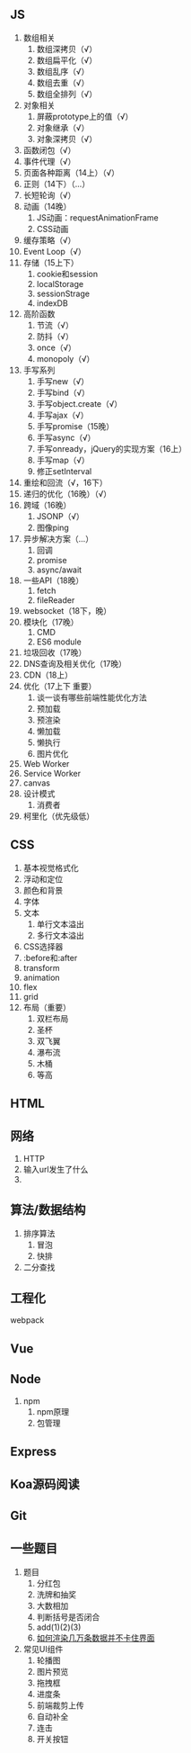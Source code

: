 ## JS

1. 数组相关
   1. 数组深拷贝（√）
   2. 数组扁平化（√）
   3. 数组乱序（√）
   4. 数组去重（√）
   5. 数组全排列（√）
2. 对象相关
   1. 屏蔽prototype上的值（√）
   2. 对象继承（√）
   3. 对象深拷贝（√）
3. 函数闭包（√）
4. 事件代理（√）
5. 页面各种距离（14上）（√）
6. 正则（14下）（...）
7. 长短轮询（√）
8. 动画（14晚）
   1. JS动画：requestAnimationFrame
   2. CSS动画
9. 缓存策略（√）
10. Event Loop（√）
11. 存储（15上下）
    1. cookie和session
    2. localStorage
    3. sessionStrage
    4. indexDB
12. 高阶函数
    1. 节流（√）
    2. 防抖（√）
    3. once（√）
    4. monopoly（√）
13. 手写系列
    1. 手写new（√）
    2. 手写bind（√）
    3. 手写object.create（√）
    4. 手写ajax（√）
    5. 手写promise（15晚）
    6. 手写async（√）
    7. 手写onready，jQuery的实现方案（16上）
    8. 手写map（√）
    9. 修正setInterval
14. 重绘和回流（√，16下）
15. 递归的优化（16晚）（√）
16. 跨域（16晚）
    1. JSONP（√）
    2. 图像ping
17. 异步解决方案（...）
    1. 回调
    2. promise
    3. async/await
18. 一些API（18晚）
    1. fetch
    2. fileReader
19. websocket（18下，晚）
20. 模块化（17晚）
    1. CMD
    2. ES6 module
21. 垃圾回收（17晚）
22. DNS查询及相关优化（17晚）
23. CDN（18上）
24. 优化（17上下 重要）
    1. 谈一谈有哪些前端性能优化方法
    2. 预加载
    3. 预渲染
    4. 懒加载
    5. 懒执行
    6. 图片优化
25. Web Worker
26. Service Worker
27. canvas
28. 设计模式
    1. 消费者
29. 柯里化（优先级低）

## CSS

1. 基本视觉格式化
2. 浮动和定位
3. 颜色和背景
4. 字体
5. 文本
   1. 单行文本溢出
   2. 多行文本溢出
6. CSS选择器
7. :before和:after
8. transform
9. animation
10. flex
11. grid
12. 布局（重要）
    1. 双栏布局
    2. 圣杯
    3. 双飞翼
    4. 瀑布流
    5. 木桶
    6. 等高

## HTML

## 网络

1. HTTP
2. 输入url发生了什么
3. 

## 算法/数据结构

1. 排序算法
   1. 冒泡
   2. 快排
2. 二分查找

## 工程化

webpack

## Vue

## Node

1. npm
   1. npm原理
   2. 包管理

## Express

## Koa源码阅读

## Git

## 一些题目

1. 题目
   1. 分红包
   2. 洗牌和抽奖
   3. 大数相加
   4. 判断括号是否闭合
   5. add(1)(2)(3)
   6. [如何渲染几万条数据并不卡住界面](https://yuchengkai.cn/docs/zh/frontend/performance.html#%E9%9D%A2%E8%AF%95%E9%A2%98)
2. 常见UI组件
   1. 轮播图
   2. 图片预览
   3. 拖拽框
   4. 进度条
   5. 前端裁剪上传
   6. 自动补全
   7. 连击
   8. 开关按钮